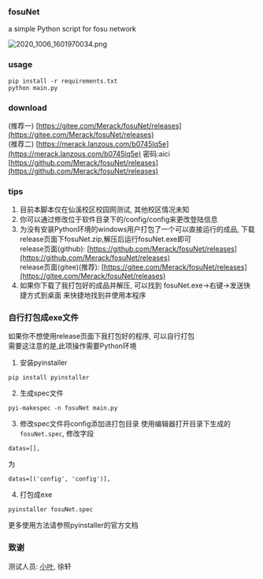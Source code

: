 ### fosuNet
a simple Python script for fosu network  

![2020_1006_1601970034.png](https://i.loli.net/2020/10/06/qglPIb8rzJD4Lpo.png)
### usage
```
pip install -r requirements.txt
python main.py
```
### download
(推荐一) [https://gitee.com/Merack/fosuNet/releases](https://gitee.com/Merack/fosuNet/releases)  
(推荐二) [https://merack.lanzous.com/b0745lq5e](https://merack.lanzous.com/b0745lq5e) 密码:aici  
 [https://github.com/Merack/fosuNet/releases](https://github.com/Merack/fosuNet/releases)  

### tips
1. 目前本脚本仅在仙溪校区校园网测试, 其他校区情况未知  
2. 你可以通过修改位于软件目录下的/config/config来更改登陆信息
3. 为没有安装Python环境的windows用户打包了一个可以直接运行的成品, 下载release页面下fosuNet.zip,解压后运行fosuNet.exe即可   
release页面(github): [https://github.com/Merack/fosuNet/releases](https://github.com/Merack/fosuNet/releases)  
release页面(gitee)(推荐): [https://gitee.com/Merack/fosuNet/releases](https://gitee.com/Merack/fosuNet/releases)
4. 如果你下载了我打包好的成品并解压, 可以找到 fosuNet.exe->右键->发送快捷方式到桌面 来快捷地找到并使用本程序

### 自行打包成exe文件
如果你不想使用release页面下我打包好的程序, 可以自行打包  
需要这注意的是,此项操作需要Python环境  
1. 安装pyinstaller
```
pip install pyinstaller
```
2. 生成spec文件
```
pyi-makespec -n fosuNet main.py
```
3. 修改spec文件将config添加进打包目录
使用编辑器打开目录下生成的`fosuNet.spec`, 修改字段  
```
datas=[],
```
为  
```
datas=[('config', 'config')],
```
4. 打包成exe
```
pyinstaller fosuNet.spec
```  
更多使用方法请参照pyinstaller的官方文档

### 致谢
测试人员: [小叶](https://github.com/yez78), 徐轩
